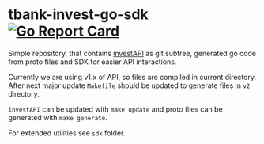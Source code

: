 # tbank-invest-go-sdk [![Go Report Card](https://goreportcard.com/badge/github.com/strukchinsky/tbank-invest-go-sdk)](https://goreportcard.com/report/github.com/strukchinsky/tbank-invest-go-sdk)

Simple repository, that contains [investAPI](https://github.com/RussianInvestments/investAPI) as git subtree,  generated go code from proto files and SDK for easier API interactions.

Currently we are using v1.x of API, so files are compiled in current directory. After next major update `Makefile` should be updated to generate files in `v2` directory.

`investAPI` can be updated with `make update` and proto files can be generated with `make generate`.

For extended utilities see `sdk` folder.
